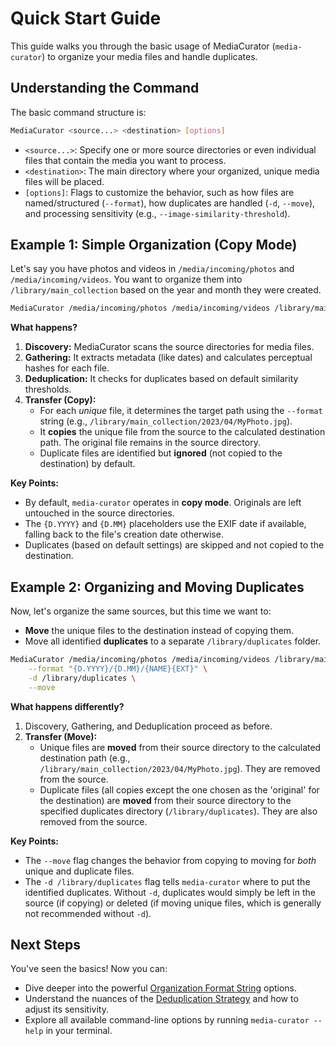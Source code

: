 # Quick Start Guide

This guide walks you through the basic usage of MediaCurator (`media-curator`) to organize your media files and handle duplicates.

## Understanding the Command

The basic command structure is:

```bash
MediaCurator <source...> <destination> [options]
```

- `<source...>`: Specify one or more source directories or even individual files that contain the media you want to process.
- `<destination>`: The main directory where your organized, unique media files will be placed.
- `[options]`: Flags to customize the behavior, such as how files are named/structured (`--format`), how duplicates are handled (`-d`, `--move`), and processing sensitivity (e.g., `--image-similarity-threshold`).

## Example 1: Simple Organization (Copy Mode)

Let's say you have photos and videos in `/media/incoming/photos` and `/media/incoming/videos`. You want to organize them into `/library/main_collection` based on the year and month they were created.

```bash
MediaCurator /media/incoming/photos /media/incoming/videos /library/main_collection --format "{D.YYYY}/{D.MM}/{NAME}{EXT}"
```

**What happens?**

1.  **Discovery:** MediaCurator scans the source directories for media files.
2.  **Gathering:** It extracts metadata (like dates) and calculates perceptual hashes for each file.
3.  **Deduplication:** It checks for duplicates based on default similarity thresholds.
4.  **Transfer (Copy):**
    - For each _unique_ file, it determines the target path using the `--format` string (e.g., `/library/main_collection/2023/04/MyPhoto.jpg`).
    - It **copies** the unique file from the source to the calculated destination path. The original file remains in the source directory.
    - Duplicate files are identified but **ignored** (not copied to the destination) by default.

**Key Points:**

- By default, `media-curator` operates in **copy mode**. Originals are left untouched in the source directories.
- The `{D.YYYY}` and `{D.MM}` placeholders use the EXIF date if available, falling back to the file's creation date otherwise.
- Duplicates (based on default settings) are skipped and not copied to the destination.

## Example 2: Organizing and Moving Duplicates

Now, let's organize the same sources, but this time we want to:

- **Move** the unique files to the destination instead of copying them.
- Move all identified **duplicates** to a separate `/library/duplicates` folder.

```bash
MediaCurator /media/incoming/photos /media/incoming/videos /library/main_collection \
    --format "{D.YYYY}/{D.MM}/{NAME}{EXT}" \
    -d /library/duplicates \
    --move
```

**What happens differently?**

1.  Discovery, Gathering, and Deduplication proceed as before.
2.  **Transfer (Move):**
    - Unique files are **moved** from their source directory to the calculated destination path (e.g., `/library/main_collection/2023/04/MyPhoto.jpg`). They are removed from the source.
    - Duplicate files (all copies except the one chosen as the 'original' for the destination) are **moved** from their source directory to the specified duplicates directory (`/library/duplicates`). They are also removed from the source.

**Key Points:**

- The `--move` flag changes the behavior from copying to moving for _both_ unique and duplicate files.
- The `-d /library/duplicates` flag tells `media-curator` where to put the identified duplicates. Without `-d`, duplicates would simply be left in the source (if copying) or deleted (if moving unique files, which is generally not recommended without `-d`).

## Next Steps

You've seen the basics! Now you can:

- Dive deeper into the powerful [Organization Format String](./format-string.md) options.
- Understand the nuances of the [Deduplication Strategy](./deduplication.md) and how to adjust its sensitivity.
- Explore all available command-line options by running `media-curator --help` in your terminal.
